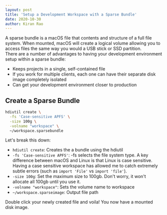 ```yaml
---
layout: post
title: 'Setup a Development Workspace with a Sparse Bundle'
date: 2020-10-30
author: Kiran Rao
---
```


A sparse bundle is a macOS file that contents and structure of a full file system. When mounted, macOS will create a logical volume allowing you to access files the same way you would a USB stick or SSD partition.  
There are a number of advantages to having your development environment setup within a sparse bundle:

- Keeps projects in a single, self-contained file
- If you work for multiple clients, each one can have their separate disk image completely isolated
- Can get your development environment closer to production

## Create a Sparse Bundle

```sh
hdiutil create \
  -fs 'Case-sensitive APFS' \
  -size 100g \
  -volname "workspace" \
  ~/workspace.sparsebundle
```

Let's break this down:

- `hdiutil create`: Creates the a bundle using the hdiutil
- `-fs 'Case-sensitive APFS'`: -fs selects the file system type. A key difference between macOS and Linux is that Linux is case sensitive. Having a case sensitive workspace has allowed me to catch extremely subtle errors (such as `import 'File'` vs `import 'file'`).
- `-size 100g`: Set the maximum size to 100gb. Don't worry, it won't allocate all 100gb until you use it.
- `-volname "workspace"`: Sets the volume name to workspace
- `~/workspace.sparseimage`: Output file path

Double click your newly created file and voila! You now have a mounted disk image.
